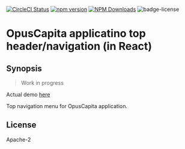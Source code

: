 [![CircleCI Status](https://circleci.com/gh/OpusCapita/react-navigation/tree/master.svg?style=shield&circle-token=:circle-token)](https://circleci.com/gh/OpusCapita/react-navigation)
[![npm version](https://img.shields.io/npm/v/@opuscapita/react-navigation.svg)](https://npmjs.org/package/@opuscapita/react-navigation)
[![NPM Downloads](https://img.shields.io/npm/dm/@opuscapita/react-navigation.svg)](https://npmjs.org/package/@opuscapita/react-navigation)
![badge-license](https://img.shields.io/github/license/OpusCapita/react-navigation.svg)

# OpusCapita applicatino top header/navigation (in React)

## Synopsis

> Work in progress

Actual demo [here](https://opuscapita.github.io/react-navigation)

Top navigation menu for OpusCapita application.

## License

Apache-2
